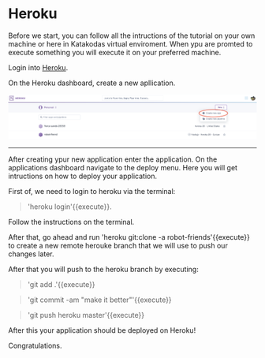 # Heroku

Before we start, you can follow all the intructions of the tutorial on your own machine or here in Katakodas virtual enviroment. When ypu are promted to execute something you will execute it on your preferred machine.

Login into [Heroku](https://id.heroku.com/login).

On the Heroku dashboard, create a new apllication.

![New App](assets/heroku_new_app.png)

-------- 

After creating ypur new application enter the application. On the applications dashboard navigate to the deploy menu. Here you will get intructions on how to deploy your application.

First of, we need to login to heroku via the terminal:

  >'heroku login'{{execute}}. 
 
Follow the instructions on the terminal.

After that, go ahead and run 'heroku git:clone -a robot-friends'{{execute}} to create a new remote herouke branch that we will use to push our changes later. 

After that you will push to the heroku branch by executing:

  >'git add .'{{execute}}


  >'git commit -am "make it better"'{{execute}}


  >'git push heroku master'{{execute}}

After this your application should be deployed on Heroku! 

Congratulations.



